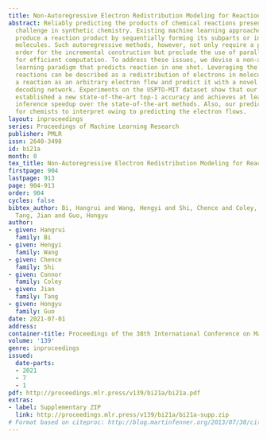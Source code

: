 ```yaml
---
title: Non-Autoregressive Electron Redistribution Modeling for Reaction Prediction
abstract: Reliably predicting the products of chemical reactions presents a fundamental
  challenge in synthetic chemistry. Existing machine learning approaches typically
  produce a reaction product by sequentially forming its subparts or intermediate
  molecules. Such autoregressive methods, however, not only require a pre-defined
  order for the incremental construction but preclude the use of parallel decoding
  for efficient computation. To address these issues, we devise a non-autoregressive
  learning paradigm that predicts reaction in one shot. Leveraging the fact that chemical
  reactions can be described as a redistribution of electrons in molecules, we formulate
  a reaction as an arbitrary electron flow and predict it with a novel multi-pointer
  decoding network. Experiments on the USPTO-MIT dataset show that our approach has
  established a new state-of-the-art top-1 accuracy and achieves at least 27 times
  inference speedup over the state-of-the-art methods. Also, our predictions are easier
  for chemists to interpret owing to predicting the electron flows.
layout: inproceedings
series: Proceedings of Machine Learning Research
publisher: PMLR
issn: 2640-3498
id: bi21a
month: 0
tex_title: Non-Autoregressive Electron Redistribution Modeling for Reaction Prediction
firstpage: 904
lastpage: 913
page: 904-913
order: 904
cycles: false
bibtex_author: Bi, Hangrui and Wang, Hengyi and Shi, Chence and Coley, Connor and
  Tang, Jian and Guo, Hongyu
author:
- given: Hangrui
  family: Bi
- given: Hengyi
  family: Wang
- given: Chence
  family: Shi
- given: Connor
  family: Coley
- given: Jian
  family: Tang
- given: Hongyu
  family: Guo
date: 2021-07-01
address:
container-title: Proceedings of the 38th International Conference on Machine Learning
volume: '139'
genre: inproceedings
issued:
  date-parts:
  - 2021
  - 7
  - 1
pdf: http://proceedings.mlr.press/v139/bi21a/bi21a.pdf
extras:
- label: Supplementary ZIP
  link: http://proceedings.mlr.press/v139/bi21a/bi21a-supp.zip
# Format based on citeproc: http://blog.martinfenner.org/2013/07/30/citeproc-yaml-for-bibliographies/
---
```

